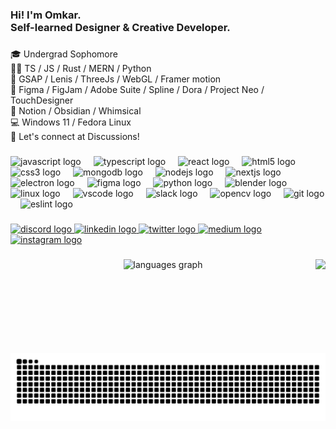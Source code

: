 <h3 align="left">Hi! I'm Omkar.<br>Self-learned Designer & Creative Developer.</h3>

###

<p align="left">🎓 Undergrad Sophomore <br>🧑‍💻 TS / JS / Rust / MERN / Python<br>👻 GSAP / Lenis / ThreeJs / WebGL / Framer motion<br>🍧 Figma / FigJam / Adobe Suite / Spline / Dora / Project Neo / TouchDesigner<br>🧠 Notion / Obsidian / Whimsical<br>💻 Windows 11 / Fedora Linux<br>🤝 Let's connect at Discussions!</p>

###

<div align="left">
  <img src="https://cdn.jsdelivr.net/gh/devicons/devicon/icons/javascript/javascript-original.svg" height="30" alt="javascript logo"  />
  <img width="12" />
  <img src="https://cdn.jsdelivr.net/gh/devicons/devicon/icons/typescript/typescript-original.svg" height="30" alt="typescript logo"  />
  <img width="12" />
  <img src="https://cdn.jsdelivr.net/gh/devicons/devicon/icons/react/react-original.svg" height="30" alt="react logo"  />
  <img width="12" />
  <img src="https://cdn.jsdelivr.net/gh/devicons/devicon/icons/html5/html5-original.svg" height="30" alt="html5 logo"  />
  <img width="12" />
  <img src="https://cdn.jsdelivr.net/gh/devicons/devicon/icons/css3/css3-original.svg" height="30" alt="css3 logo"  />
  <img width="12" />
  <img src="https://cdn.jsdelivr.net/gh/devicons/devicon/icons/mongodb/mongodb-original.svg" height="30" alt="mongodb logo"  />
  <img width="12" />
  <img src="https://cdn.jsdelivr.net/gh/devicons/devicon/icons/nodejs/nodejs-original.svg" height="30" alt="nodejs logo"  />
  <img width="12" />
  <img src="https://cdn.jsdelivr.net/gh/devicons/devicon/icons/nextjs/nextjs-original.svg" height="30" alt="nextjs logo"  />
  <img width="12" />
  <img src="https://cdn.jsdelivr.net/gh/devicons/devicon/icons/electron/electron-original.svg" height="30" alt="electron logo"  />
  <img width="12" />
  <img src="https://cdn.jsdelivr.net/gh/devicons/devicon/icons/figma/figma-original.svg" height="30" alt="figma logo"  />
  <img width="12" />
  <img src="https://cdn.jsdelivr.net/gh/devicons/devicon/icons/python/python-original.svg" height="30" alt="python logo"  />
  <img width="12" />
  <img src="https://cdn.jsdelivr.net/gh/devicons/devicon/icons/blender/blender-original.svg" height="30" alt="blender logo"  />
  <img width="12" />
  <img src="https://cdn.jsdelivr.net/gh/devicons/devicon/icons/linux/linux-original.svg" height="30" alt="linux logo"  />
  <img width="12" />
  <img src="https://cdn.jsdelivr.net/gh/devicons/devicon/icons/vscode/vscode-original.svg" height="30" alt="vscode logo"  />
  <img width="12" />
  <img src="https://cdn.jsdelivr.net/gh/devicons/devicon/icons/slack/slack-original.svg" height="30" alt="slack logo"  />
  <img width="12" />
  <img src="https://cdn.jsdelivr.net/gh/devicons/devicon/icons/opencv/opencv-original.svg" height="30" alt="opencv logo"  />
  <img width="12" />
  <img src="https://cdn.jsdelivr.net/gh/devicons/devicon/icons/git/git-original.svg" height="30" alt="git logo"  />
  <img width="12" />
  <img src="https://cdn.jsdelivr.net/gh/devicons/devicon/icons/eslint/eslint-original.svg" height="30" alt="eslint logo"  />
</div>

###

<div align="left">
  <a href="https://discordapp.com/users/837398422980919397" target="_blank">
    <img src="https://img.shields.io/static/v1?message=Discord&logo=discord&label=&color=F84743&logoColor=white&labelColor=&style=for-the-badge" height="32" alt="discord logo"  />
  </a>
  <a href="https://www.linkedin.com/in/omkariyer4/" target="_blank">
    <img src="https://img.shields.io/static/v1?message=LinkedIn&logo=linkedin&label=&color=F84743&logoColor=white&labelColor=&style=for-the-badge" height="32" alt="linkedin logo"  />
  </a>
  <a href="https://x.com/omkariyer4" target="_blank">
    <img src="https://img.shields.io/static/v1?message=Twitter&logo=twitter&label=&color=F84743&logoColor=white&labelColor=&style=for-the-badge" height="32" alt="twitter logo"  />
  </a>
  <a href="https://medium.com/@omkar-4" target="_blank">
    <img src="https://img.shields.io/static/v1?message=Medium&logo=medium&label=&color=F84743&logoColor=white&labelColor=&style=for-the-badge" height="32" alt="medium logo"  />
  </a>
  <a href="https://instagram.com/omkar_04.0" target="_blank">
    <img src="https://img.shields.io/static/v1?message=Instagram&logo=instagram&label=&color=F84743&logoColor=white&labelColor=&style=for-the-badge" height="32" alt="instagram logo"  />
  </a>
</div>

###

<img align="right" height="150" src="https://avatars.githubusercontent.com/u/136555960?v=4"  />

###

<div align="center">
  <img src="https://github-readme-stats.vercel.app/api/top-langs?username=omkar-4&locale=en&hide_title=false&layout=compact&card_width=320&langs_count=5&theme=dracula&hide_border=false&order=2&custom_title=Mostly%20Tinkered%20with" height="150" alt="languages graph"  />
</div>

###

<br clear="both">

<img src="https://raw.githubusercontent.com/omkar-4/omkar-4/output/snake.svg" alt="Snake animation" />

###

